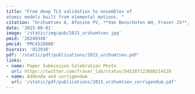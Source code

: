 ```yaml
---
title: "From deep TLS validation to ensembles of
atomic models built from elemental motions. "
citation: "Urzhumtsev A, Afonine PV, **Van Benschoten AH, Fraser JS**, Adams PD. *Acta Crystallographica D*. 2015."
date: '2015-08-01'
image: '/static/img/pub/2015_urzhumtsev.jpg'
pmid: '26249348'
pmcid: 'PMC4528800'
biorxiv: '012930'
pdf: '/static/pdf/publications/2015_urzhumtsev.pdf'
links:
- name: Paper Submission Celebration Photo
  url: https://twitter.com/fraser_lab/status/545387123688214528
- name: Addenda and corrigendum
  url: '/static/pdf/publications/2015_urzhumtsev_corrigendum.pdf'
---
```

